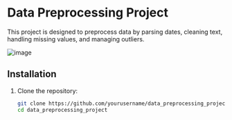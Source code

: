 # Data Preprocessing Project

This project is designed to preprocess data by parsing dates, cleaning text, handling missing values, and managing outliers.

![image](https://github.com/user-attachments/assets/6bde318a-5414-4c89-8e02-02518217a961)

## Installation

1. Clone the repository:
   ```bash
   git clone https://github.com/yourusername/data_preprocessing_project.git
   cd data_preprocessing_project

